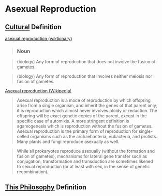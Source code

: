 # Asexual Reproduction

## [Cultural](./culture.md) Definition

<a href="http://en.wiktionary.org/wiki/asexual_reproduction" target="_blank">asexual reproduction (wiktionary)</a>

> ### Noun

> (biology) Any form of reproduction that does not involve the fusion of gametes.

> (biology) Any form of reproduction that involves neither meiosis nor fusion of gametes.

<a href="http://en.wikipedia.org/wiki/Asexual_reproduction" target="_blank">Asexual reproduction (Wikipedia)</a>

> Asexual reproduction is a mode of reproduction by which offspring arise from a single organism, and inherit the genes of that parent only; it is reproduction which almost never involves ploidy or reduction. The offspring will be exact genetic copies of the parent, except in the specific case of automixis. A more stringent definition is agamogenesis which is reproduction without the fusion of gametes. Asexual reproduction is the primary form of reproduction for single-celled organisms such as the archaebacteria, eubacteria, and protists. Many plants and fungi reproduce asexually as well.

> While all prokaryotes reproduce asexually (without the formation and fusion of gametes), mechanisms for lateral gene transfer such as conjugation, transformation and transduction are sometimes likened to sexual reproduction (or at least with sex, in the sense of genetic recombination).

## [This Philosophy](./this-philosophy.md) Definition


